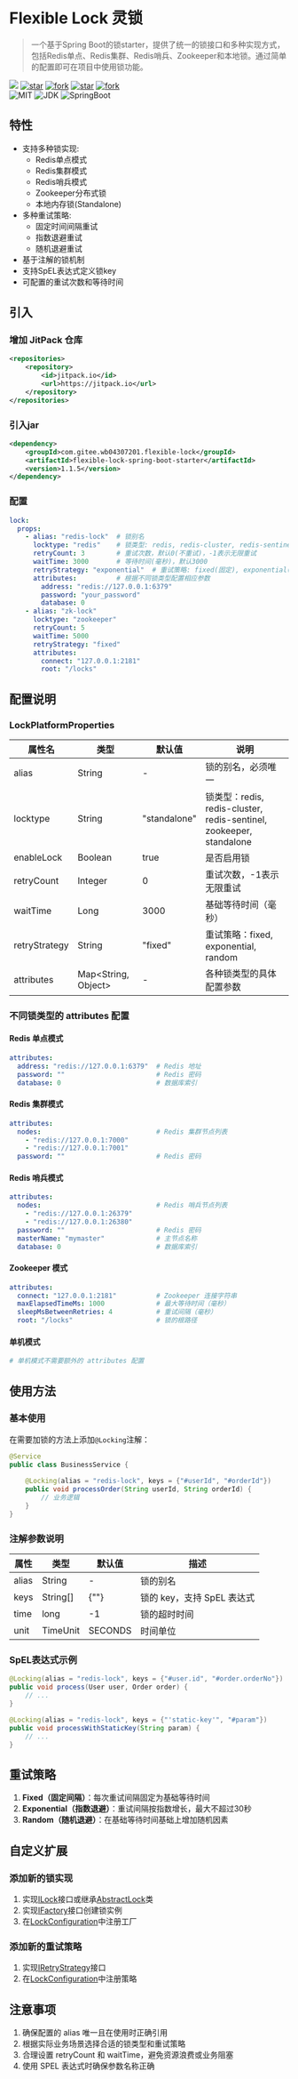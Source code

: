 # Flexible Lock 灵锁

> 一个基于Spring Boot的锁starter，提供了统一的锁接口和多种实现方式，包括Redis单点、Redis集群、Redis哨兵、Zookeeper和本地锁。通过简单的配置即可在项目中使用锁功能。


[![](https://jitpack.io/v/com.gitee.wb04307201/flexible-lock.svg)](https://jitpack.io/#com.gitee.wb04307201/flexible-lock)
[![star](https://gitee.com/wb04307201/flexible-lock/badge/star.svg?theme=dark)](https://gitee.com/wb04307201/flexible-lock)
[![fork](https://gitee.com/wb04307201/flexible-lock/badge/fork.svg?theme=dark)](https://gitee.com/wb04307201/flexible-lock)
[![star](https://img.shields.io/github/stars/wb04307201/flexible-lock)](https://github.com/wb04307201/flexible-lock)
[![fork](https://img.shields.io/github/forks/wb04307201/flexible-lock)](https://github.com/wb04307201/flexible-lock)  
![MIT](https://img.shields.io/badge/License-Apache2.0-blue.svg) ![JDK](https://img.shields.io/badge/JDK-17+-green.svg) ![SpringBoot](https://img.shields.io/badge/Srping%20Boot-3+-green.svg)

## 特性

- 支持多种锁实现:
    - Redis单点模式
    - Redis集群模式
    - Redis哨兵模式
    - Zookeeper分布式锁
    - 本地内存锁(Standalone)
- 多种重试策略:
    - 固定时间间隔重试
    - 指数退避重试
    - 随机退避重试
- 基于注解的锁机制
- 支持SpEL表达式定义锁key
- 可配置的重试次数和等待时间

## 引入

### 增加 JitPack 仓库
```xml
<repositories>
    <repository>
        <id>jitpack.io</id>
        <url>https://jitpack.io</url>
    </repository>
</repositories>
```

### 引入jar
```xml
<dependency>
    <groupId>com.gitee.wb04307201.flexible-lock</groupId>
    <artifactId>flexible-lock-spring-boot-starter</artifactId>
    <version>1.1.5</version>
</dependency>
```

### 配置
```yaml
lock:
  props:
    - alias: "redis-lock"  # 锁别名
      locktype: "redis"    # 锁类型: redis, redis-cluster, redis-sentinel, zookeeper, standalone
      retryCount: 3        # 重试次数，默认0(不重试)，-1表示无限重试
      waitTime: 3000       # 等待时间(毫秒)，默认3000
      retryStrategy: "exponential"  # 重试策略: fixed(固定), exponential(指数退避), random(随机)
      attributes:          # 根据不同锁类型配置相应参数
        address: "redis://127.0.0.1:6379"
        password: "your_password"
        database: 0
    - alias: "zk-lock"
      locktype: "zookeeper"
      retryCount: 5
      waitTime: 5000
      retryStrategy: "fixed"
      attributes:
        connect: "127.0.0.1:2181"
        root: "/locks"
```

## 配置说明

### LockPlatformProperties

| 属性名           | 类型                  | 默认值          | 说明                                                              |
|---------------|---------------------|--------------|-----------------------------------------------------------------|
| alias         | String              | -            | 锁的别名，必须唯一                                                       |
| locktype      | String              | "standalone" | 锁类型：redis, redis-cluster, redis-sentinel, zookeeper, standalone |
| enableLock    | Boolean             | true         | 是否启用锁                                                           |
| retryCount    | Integer             | 0            | 重试次数，-1表示无限重试                                                   |
| waitTime      | Long                | 3000         | 基础等待时间（毫秒）                                                      |
| retryStrategy | String              | "fixed"      | 重试策略：fixed, exponential, random                                 |
| attributes    | Map<String, Object> | -            | 各种锁类型的具体配置参数                                                    |

### 不同锁类型的 attributes 配置

#### Redis 单点模式
```yaml
attributes:
  address: "redis://127.0.0.1:6379"  # Redis 地址
  password: ""                       # Redis 密码
  database: 0                        # 数据库索引
```


#### Redis 集群模式
```yaml
attributes:
  nodes:                             # Redis 集群节点列表
    - "redis://127.0.0.1:7000"
    - "redis://127.0.0.1:7001"
  password: ""                       # Redis 密码
```


#### Redis 哨兵模式
```yaml
attributes:
  nodes:                             # Redis 哨兵节点列表
    - "redis://127.0.0.1:26379"
    - "redis://127.0.0.1:26380"
  password: ""                       # Redis 密码
  masterName: "mymaster"             # 主节点名称
  database: 0                        # 数据库索引
```


#### Zookeeper 模式
```yaml
attributes:
  connect: "127.0.0.1:2181"          # Zookeeper 连接字符串
  maxElapsedTimeMs: 1000             # 最大等待时间（毫秒）
  sleepMsBetweenRetries: 4           # 重试间隔（毫秒）
  root: "/locks"                     # 锁的根路径
```


#### 单机模式
```yaml
# 单机模式不需要额外的 attributes 配置
```

## 使用方法

### 基本使用

在需要加锁的方法上添加`@Locking`注解：

```java
@Service
public class BusinessService {
    
    @Locking(alias = "redis-lock", keys = {"#userId", "#orderId"})
    public void processOrder(String userId, String orderId) {
        // 业务逻辑
    }
}
```

### 注解参数说明

| 属性    | 类型       | 默认值     | 描述                 |
|-------|----------|---------|--------------------|
| alias | String   | -       | 锁的别名               |
| keys  | String[] | {""}    | 锁的 key，支持 SpEL 表达式 |
| time  | long     | -1      | 锁的超时时间             |
| unit  | TimeUnit | SECONDS | 时间单位               |

### SpEL表达式示例

```java
@Locking(alias = "redis-lock", keys = {"#user.id", "#order.orderNo"})
public void process(User user, Order order) {
    // ...
}

@Locking(alias = "redis-lock", keys = {"'static-key'", "#param"})
public void processWithStaticKey(String param) {
    // ...
}
```

## 重试策略

1. **Fixed（固定间隔）**：每次重试间隔固定为基础等待时间
2. **Exponential（指数退避）**：重试间隔按指数增长，最大不超过30秒
3. **Random（随机退避）**：在基础等待时间基础上增加随机因素

## 自定义扩展

### 添加新的锁实现

1. 实现[ILock](flexible-lock\src\main\java\cn\wubo\flexible\lock\lock\ILock.java#L4-L50)接口或继承[AbstractLock](flexible-lock\src\main\java\cn\wubo\flexible\lock\lock\platform\AbstractLock.java#L8-L45)类
2. 实现[IFactory](flexible-lock\src\main\java\cn\wubo\flexible\lock\factory\IFactory.java#L7-L12)接口创建锁实例
3. 在[LockConfiguration](flexible-lock-spring-boot-autoconfigure\src\main\java\cn\wubo\flexible\lock\autoconfigure\LockConfiguration.java#L22-L86)中注册工厂

### 添加新的重试策略

1. 实现[IRetryStrategy](flexible-lock\src\main\java\cn\wubo\flexible\lock\retry\IRetryStrategy.java#L5-L20)接口
2. 在[LockConfiguration](flexible-lock-spring-boot-autoconfigure\src\main\java\cn\wubo\flexible\lock\autoconfigure\LockConfiguration.java#L22-L86)中注册策略


## 注意事项

1. 确保配置的 alias 唯一且在使用时正确引用
2. 根据实际业务场景选择合适的锁类型和重试策略
3. 合理设置 retryCount 和 waitTime，避免资源浪费或业务阻塞
4. 使用 SPEL 表达式时确保参数名称正确
